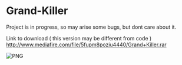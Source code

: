 # Grand-Killer

Project is in progress, so may arise some bugs, but dont care about it.

Link to download ( this version may be different from code )
http://www.mediafire.com/file/5fupm8poziu4440/Grand+Killer.rar

![PNG](http://programistac.cba.pl/GrandKiller.png)
